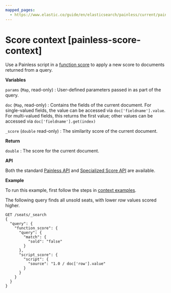 ```yaml
---
mapped_pages:
  - https://www.elastic.co/guide/en/elasticsearch/painless/current/painless-score-context.html
---
```


# Score context [painless-score-context]

Use a Painless script in a [function score](/reference/query-languages/query-dsl/query-dsl-function-score-query.md) to apply a new score to documents returned from a query.

**Variables**

`params` (`Map`, read-only)
:   User-defined parameters passed in as part of the query.

`doc` (`Map`, read-only)
:   Contains the fields of the current document. For single-valued fields, the value can be accessed via `doc['fieldname'].value`. For multi-valued fields, this returns the first value; other values can be accessed via `doc['fieldname'].get(index)`

`_score` (`double` read-only)
:   The similarity score of the current document.

**Return**

`double`
:   The score for the current document.

**API**

Both the standard [Painless API](https://www.elastic.co/guide/en/elasticsearch/painless/current/painless-api-reference-shared.html) and [Specialized Score API](https://www.elastic.co/guide/en/elasticsearch/painless/current/painless-api-reference-score.html) are available.

**Example**

To run this example, first follow the steps in [context examples](/reference/scripting-languages/painless/painless-context-examples.md).

The following query finds all unsold seats, with lower *row* values scored higher.

```console
GET /seats/_search
{
  "query": {
    "function_score": {
      "query": {
        "match": {
          "sold": "false"
        }
      },
      "script_score": {
        "script": {
          "source": "1.0 / doc['row'].value"
        }
      }
    }
  }
}
```


